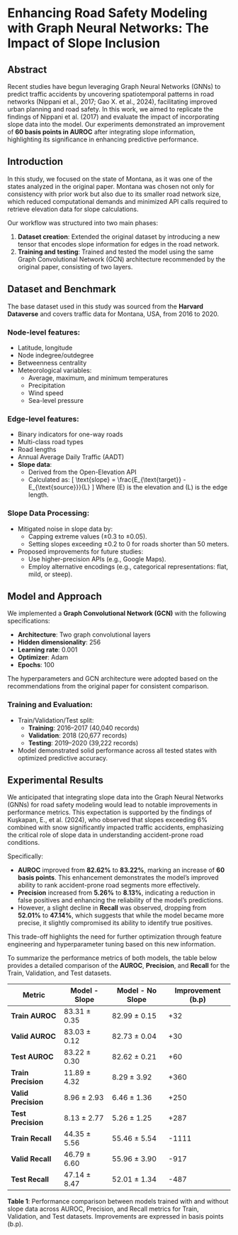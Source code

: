 # Enhancing Road Safety Modeling with Graph Neural Networks: The Impact of Slope Inclusion

## Abstract
Recent studies have begun leveraging Graph Neural Networks (GNNs) to predict traffic accidents by uncovering spatiotemporal patterns in road networks (Nippani et al., 2017; Gao X. et al., 2024), facilitating improved urban planning and road safety. In this work, we aimed to replicate the findings of Nippani et al. (2017) and evaluate the impact of incorporating slope data into the model. Our experiments demonstrated an improvement of **60 basis points in AUROC** after integrating slope information, highlighting its significance in enhancing predictive performance.

## Introduction
In this study, we focused on the state of Montana, as it was one of the states analyzed in the original paper. Montana was chosen not only for consistency with prior work but also due to its smaller road network size, which reduced computational demands and minimized API calls required to retrieve elevation data for slope calculations.

Our workflow was structured into two main phases:
1. **Dataset creation**: Extended the original dataset by introducing a new tensor that encodes slope information for edges in the road network.
2. **Training and testing**: Trained and tested the model using the same Graph Convolutional Network (GCN) architecture recommended by the original paper, consisting of two layers.

## Dataset and Benchmark
The base dataset used in this study was sourced from the **Harvard Dataverse** and covers traffic data for Montana, USA, from 2016 to 2020.

### Node-level features:
- Latitude, longitude
- Node indegree/outdegree
- Betweenness centrality
- Meteorological variables:
  - Average, maximum, and minimum temperatures
  - Precipitation
  - Wind speed
  - Sea-level pressure

### Edge-level features:
- Binary indicators for one-way roads
- Multi-class road types
- Road lengths
- Annual Average Daily Traffic (AADT)
- **Slope data**:
  - Derived from the Open-Elevation API
  - Calculated as:
    \[
    \text{slope} = \frac{E_{\text{target}} - E_{\text{source}}}{L}
    \]
    Where \(E\) is the elevation and \(L\) is the edge length.

### Slope Data Processing:
- Mitigated noise in slope data by:
  - Capping extreme values (±0.3 to ±0.05).
  - Setting slopes exceeding ±0.2 to 0 for roads shorter than 50 meters.
- Proposed improvements for future studies:
  - Use higher-precision APIs (e.g., Google Maps).
  - Employ alternative encodings (e.g., categorical representations: flat, mild, or steep).

## Model and Approach
We implemented a **Graph Convolutional Network (GCN)** with the following specifications:
- **Architecture**: Two graph convolutional layers
- **Hidden dimensionality**: 256
- **Learning rate**: 0.001
- **Optimizer**: Adam
- **Epochs**: 100

The hyperparameters and GCN architecture were adopted based on the recommendations from the original paper for consistent comparison.

### Training and Evaluation:
- Train/Validation/Test split:
  - **Training**: 2016–2017 (40,040 records)
  - **Validation**: 2018 (20,677 records)
  - **Testing**: 2019–2020 (39,222 records)
- Model demonstrated solid performance across all tested states with optimized predictive accuracy.

## Experimental Results

We anticipated that integrating slope data into the Graph Neural Networks (GNNs) for road safety modeling would lead to notable improvements in performance metrics. This expectation is supported by the findings of Kuşkapan, E., et al. (2024), who observed that slopes exceeding 6% combined with snow significantly impacted traffic accidents, emphasizing the critical role of slope data in understanding accident-prone road conditions.

Specifically:
- **AUROC** improved from **82.62%** to **83.22%**, marking an increase of **60 basis points**. This enhancement demonstrates the model’s improved ability to rank accident-prone road segments more effectively.
- **Precision** increased from **5.26%** to **8.13%**, indicating a reduction in false positives and enhancing the reliability of the model’s predictions.
- However, a slight decline in **Recall** was observed, dropping from **52.01%** to **47.14%**, which suggests that while the model became more precise, it slightly compromised its ability to identify true positives.

This trade-off highlights the need for further optimization through feature engineering and hyperparameter tuning based on this new information.

To summarize the performance metrics of both models, the table below provides a detailed comparison of the **AUROC**, **Precision**, and **Recall** for the Train, Validation, and Test datasets.

| **Metric**       | **Model - Slope**  | **Model - No Slope** | **Improvement (b.p)** |
|-------------------|--------------------|-----------------------|------------------------|
| **Train AUROC**   | 83.31 ± 0.35       | 82.99 ± 0.15          | +32                   |
| **Valid AUROC**   | 83.03 ± 0.12       | 82.73 ± 0.04          | +30                   |
| **Test AUROC**    | 83.22 ± 0.30       | 82.62 ± 0.21          | +60                   |
| **Train Precision** | 11.89 ± 4.32     | 8.29 ± 3.92           | +360                  |
| **Valid Precision** | 8.96 ± 2.93      | 6.46 ± 1.36           | +250                  |
| **Test Precision**  | 8.13 ± 2.77      | 5.26 ± 1.25           | +287                  |
| **Train Recall**  | 44.35 ± 5.56       | 55.46 ± 5.54          | -1111                 |
| **Valid Recall**  | 46.79 ± 6.60       | 55.96 ± 3.90          | -917                  |
| **Test Recall**   | 47.14 ± 8.47       | 52.01 ± 1.34          | -487                  |

**Table 1**: Performance comparison between models trained with and without slope data across AUROC, Precision, and Recall metrics for Train, Validation, and Test datasets. Improvements are expressed in basis points (b.p).

